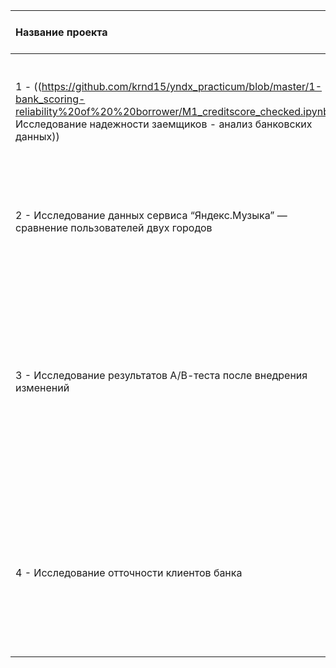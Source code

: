| Название проекта     | Сфера деятельности | Используемые инструменты | Используемые навыки в проекте| Задача|
| :---                 | :---               | :---                     | :---                         |:---                          |
| 1 - ((https://github.com/krnd15/yndx_practicum/blob/master/1-bank_scoring-reliability%20of%20%20borrower/M1_creditscore_checked.ipynb Исследование надежности заемщиков - анализ банковских данных)) | Банковская сфера, кредитование  |Python, Pandas, Seaborn, Numpy  |обработка данных, дубликатов, пропуски, категоризация данных, декомпозиция |На основе входящих данных от банка о платежеспособности, необходимо исследовать влияние кличества детей на своевременность возврата кредита в срок|
| 2 - Исследование данных сервиса “Яндекс.Музыка” — сравнение пользователей двух городов  | Интернет-сверсисы, Стриминговые сервисы | Python, Pandas, Seaborn, Matplotlib  | обработка данных, дубликаты, пропуски, логическая индексация, группировка, сортировка | На основании полученных данных сравнить предпочтения пользователей из двух городов|
| 3 - Исследование результатов А/В-теста после внедрения изменений  | Интернет-сверсисы, Ритейл | Python, Pandas, Numpy, Seaborn,  Plotly, Stats|  Обработка данных, преобразование данных, проверка ТЗ, конверсия, воронка событий, сводные таблицы, проверка гипотез | Провести оценку результатов A/B-теста, описать и показать какие изменения прошли после внесенных обновлений (негативно/позитивно), какое количество пользователей, теряется и на каких шагах теряется наибольшее количество пользователей до и после изменений|
| 4 - Исследование отточности клиентов банка |Банковская сфера, продукты  | Python, Pandas, Numpy, Seaborn, Stats |Обработка данных, построение матрицы корреляции, сводные таблицы, проверка гипотез  | Проанализировать клиентов банка, провести сегментацию клиентов по признакам, которые могут влиять на отток, сформировать и проверить статистические гипотезы на равернство срених между продуктами |

